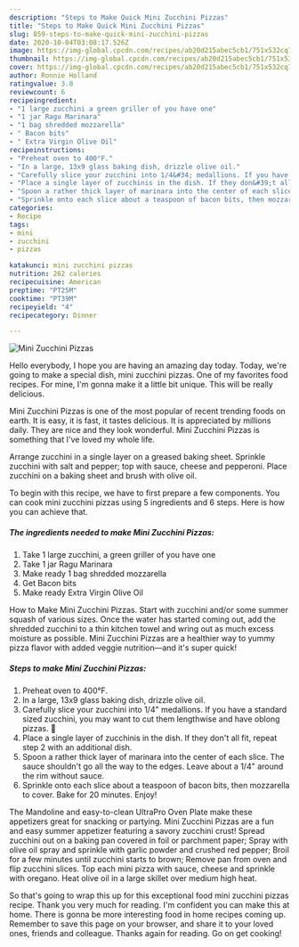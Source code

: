 ```yaml
---
description: "Steps to Make Quick Mini Zucchini Pizzas"
title: "Steps to Make Quick Mini Zucchini Pizzas"
slug: 859-steps-to-make-quick-mini-zucchini-pizzas
date: 2020-10-04T03:08:17.526Z
image: https://img-global.cpcdn.com/recipes/ab20d215abec5cb1/751x532cq70/mini-zucchini-pizzas-recipe-main-photo.jpg
thumbnail: https://img-global.cpcdn.com/recipes/ab20d215abec5cb1/751x532cq70/mini-zucchini-pizzas-recipe-main-photo.jpg
cover: https://img-global.cpcdn.com/recipes/ab20d215abec5cb1/751x532cq70/mini-zucchini-pizzas-recipe-main-photo.jpg
author: Ronnie Holland
ratingvalue: 3.8
reviewcount: 6
recipeingredient:
- "1 large zucchini a green griller of you have one"
- "1 jar Ragu Marinara"
- "1 bag shredded mozzarella"
- " Bacon bits"
- " Extra Virgin Olive Oil"
recipeinstructions:
- "Preheat oven to 400°F."
- "In a large, 13x9 glass baking dish, drizzle olive oil."
- "Carefully slice your zucchini into 1/4&#34; medallions. If you have a standard sized zucchini, you may want to cut them lengthwise and have oblong pizzas. 🙂"
- "Place a single layer of zucchinis in the dish. If they don&#39;t all fit, repeat step 2 with an additional dish."
- "Spoon a rather thick layer of marinara into the center of each slice. The sauce shouldn&#39;t go all the way to the edges. Leave about a 1/4&#34; around the rim without sauce."
- "Sprinkle onto each slice about a teaspoon of bacon bits, then mozzarella to cover. Bake for 20 minutes. Enjoy!"
categories:
- Recipe
tags:
- mini
- zucchini
- pizzas

katakunci: mini zucchini pizzas 
nutrition: 262 calories
recipecuisine: American
preptime: "PT25M"
cooktime: "PT39M"
recipeyield: "4"
recipecategory: Dinner

---
```



![Mini Zucchini Pizzas](https://img-global.cpcdn.com/recipes/ab20d215abec5cb1/751x532cq70/mini-zucchini-pizzas-recipe-main-photo.jpg)

Hello everybody, I hope you are having an amazing day today. Today, we're going to make a special dish, mini zucchini pizzas. One of my favorites food recipes. For mine, I'm gonna make it a little bit unique. This will be really delicious.

Mini Zucchini Pizzas is one of the most popular of recent trending foods on earth. It is easy, it is fast, it tastes delicious. It is appreciated by millions daily. They are nice and they look wonderful. Mini Zucchini Pizzas is something that I've loved my whole life.

Arrange zucchini in a single layer on a greased baking sheet. Sprinkle zucchini with salt and pepper; top with sauce, cheese and pepperoni. Place zucchini on a baking sheet and brush with olive oil.


To begin with this recipe, we have to first prepare a few components. You can cook mini zucchini pizzas using 5 ingredients and 6 steps. Here is how you can achieve that.

<!--inarticleads1-->

##### The ingredients needed to make Mini Zucchini Pizzas:

1. Take 1 large zucchini, a green griller of you have one
1. Take 1 jar Ragu Marinara
1. Make ready 1 bag shredded mozzarella
1. Get  Bacon bits
1. Make ready  Extra Virgin Olive Oil


How to Make Mini Zucchini Pizzas. Start with zucchini and/or some summer squash of various sizes. Once the water has started coming out, add the shredded zucchini to a thin kitchen towel and wring out as much excess moisture as possible. Mini Zucchini Pizzas are a healthier way to yummy pizza flavor with added veggie nutrition—and it&#39;s super quick! 

<!--inarticleads2-->

##### Steps to make Mini Zucchini Pizzas:

1. Preheat oven to 400°F.
1. In a large, 13x9 glass baking dish, drizzle olive oil.
1. Carefully slice your zucchini into 1/4&#34; medallions. If you have a standard sized zucchini, you may want to cut them lengthwise and have oblong pizzas. 🙂
1. Place a single layer of zucchinis in the dish. If they don&#39;t all fit, repeat step 2 with an additional dish.
1. Spoon a rather thick layer of marinara into the center of each slice. The sauce shouldn&#39;t go all the way to the edges. Leave about a 1/4&#34; around the rim without sauce.
1. Sprinkle onto each slice about a teaspoon of bacon bits, then mozzarella to cover. Bake for 20 minutes. Enjoy!


The Mandoline and easy-to-clean UltraPro Oven Plate make these appetizers great for snacking or partying. Mini Zucchini Pizzas are a fun and easy summer appetizer featuring a savory zucchini crust! Spread zucchini out on a baking pan covered in foil or parchment paper; Spray with olive oil spray and sprinkle with garlic powder and crushed red pepper; Broil for a few minutes until zucchini starts to brown; Remove pan from oven and flip zucchini slices. Top each mini pizza with sauce, cheese and sprinkle with oregano. Heat olive oil in a large skillet over medium high heat. 

So that's going to wrap this up for this exceptional food mini zucchini pizzas recipe. Thank you very much for reading. I'm confident you can make this at home. There is gonna be more interesting food in home recipes coming up. Remember to save this page on your browser, and share it to your loved ones, friends and colleague. Thanks again for reading. Go on get cooking!
